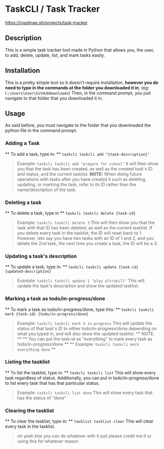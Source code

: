 # TaskCLI / Task Tracker
https://roadmap.sh/projects/task-tracker

## Description
This is a simple task tracker tool made in Python that allows you, the user, to add, delete, update, list, and mark tasks easily.

## Installation
This is a pretty simple tool so it doesn't require installation, **however you do need to type in the commands at the folder you downloaded it in**, (eg: `C:\Users\User\GitHubDownloads`)
Then, in the command prompt, you just navigate to that folder that you downloaded it in.

## Usage
As said before, you must navigate to the folder that you downloaded the python file in the command prompt.
### Adding a Task
** To add a task, type in: **
`taskcli taskcli add "{task-description}"`
> Example: `taskcli taskcli add "prepare for school"`
It will then show you that the task has been created, as well as the created task's ID and status, and the current tasklist.
**NOTE:**
> When doing future operations with tasks after you have created it such as deleting, updating, or marking the task, refer to its ID rather than the name/description of the task.
### Deleting a task
** To delete a task, type in **
`taskcli taskcli delete {task-id}`
> Example: `taskcli taskcli delete 3`
This will then show you that the task with that ID has been deleted, as well as the current tasklist.
> If you delete every task in the tasklist, the ID will reset back to 1.
> However, lets say you have two tasks with an ID of 1 and 2, and you delete the 2nd task, the next time you create a task, the ID will be a 3.
### Updating a task's description
** To update a task, type in: **
`taskcli taskcli update {task-id} {updated-description}`
> Example: `taskcli taskcli update 1 "play ultrakill"`
This will update the task's description and show the updated tasklist.
### Marking a task as todo/in-progress/done
** To mark a task as todo/in-progress/done, type this: **
`taskcli taskcli mark {task-id} {todo/in-progress/done}`
> Example: `taskcli taskcli mark 4 in-progress`
This will update the status of that task's ID to either todo/in-progress/done depending on what you typed in, and will also show the updated tasklist.
** NOTE: **
> ** You can put the task-id as "everything" to mark every task as todo/in-progress/done **
> ** Example: `taskcli taskcli mark everything done` **
### Listing the tasklist
** To list the tasklist, type in: **
`taskcli taskcli list`
This will show every task regardless of status.
Additionally, you can put in todo/in-progress/done to list every task that has that particular status.
> Example: `taskcli taskcli list done`
This will show every task that has the status of "done"
### Clearing the tasklist
** To clear the tasklist, type in: **
`tasklist tasklist clear`
This will clear every task in the tasklist.

> oh yeah btw you can do whatever with it just please credit me if ur using this for whatever reason

